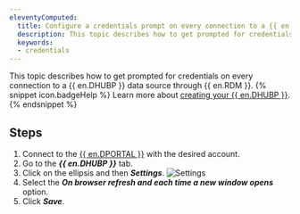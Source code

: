 ```yaml
---
eleventyComputed:
  title: Configure a credentials prompt on every connection to a {{ en.DHUBP }} data source
  description: This topic describes how to get prompted for credentials on every connection to a {{ en.DHUBP }} data source through {{ en.RDM }}.
  keywords:
  - credentials
---
```

This topic describes how to get prompted for credentials on every connection to a {{ en.DHUBP }} data source through {{ en.RDM }}.
{% snippet icon.badgeHelp %}
Learn more about [creating your {{ en.DHUBP }}](https://docs.devolutions.net/hub/getting-started/create-hub/hub-personal/).
{% endsnippet %}

## Steps
1. Connect to the [{{ en.DPORTAL }}](https://portal.devolutions.com/profile) with the desired account.
1. Go to the ***{{ en.DHUBP }}*** tab.
1. Click on the ellipsis and then ***Settings***.
![Settings](https://cdnweb.devolutions.net/docs/en/kb/KB0057.png)
1. Select the ***On browser refresh and each time a new window opens*** option.
1. Click ***Save***.
